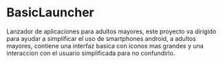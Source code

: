 # BasicLauncher
Lanzador de aplicaciones para adultos mayores, este proyecto va dirigido para ayudar a simplificar el uso de smartphones android, a adultos mayores, contiene una interfaz basica con iconos mas grandes y una interaccion con el usuario simplificada para no confundirlo.
